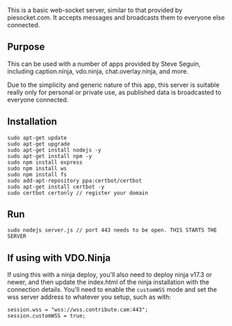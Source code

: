 This is a basic web-socket server, similar to that provided by piesocket.com. It accepts messages and broadcasts them to everyone else connected.

## Purpose
This can be used with a number of apps provided by Steve Seguin, including caption.ninja, vdo.ninja, chat.overlay.ninja, and more.

Due to the simplicity and generic nature of this app, this server is suitable really only for personal or private use, as published data is broadcasted to everyone connected.

## Installation
```
sudo apt-get update
sudo apt-get upgrade
sudo apt-get install nodejs -y
sudo apt-get install npm -y
sudo npm install express
sudo npm install ws
sudo npm install fs
sudo add-apt-repository ppa:certbot/certbot  
sudo apt-get install certbot -y
sudo certbot certonly // register your domain
```

## Run
```
sudo nodejs server.js // port 443 needs to be open. THIS STARTS THE SERVER
```

## If using with VDO.Ninja
If using this with a ninja deploy, you'll also need to deploy ninja v17.3 or newer, and then update the index.html of the ninja installation with the connection details. You'll need to enable the `customWSS` mode and set the wss server address to whatever you setup, such as with:
```
session.wss = "wss://wss.contribute.cam:443";
session.customWSS = true;
```
